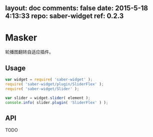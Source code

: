 layout: doc
comments: false
date: 2015-5-18 4:13:33
repo: saber-widget
ref: 0.2.3
---

# Masker

轮播图翻转自适应插件。


## Usage

``` javascript
var widget = require( 'saber-widget' );
require( 'saber-widget/plugin/SliderFlex' );
require( 'saber-widget/Slider' );

var slider = widget.slider( element );
console.info( slider.plugin( 'SliderFlex' ) );
```

## API

TODO

